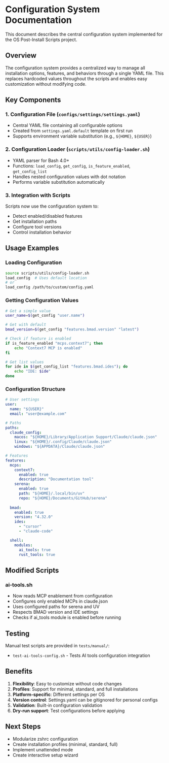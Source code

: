 # Configuration System Documentation

This document describes the central configuration system implemented for the OS Post-Install Scripts project.

## Overview

The configuration system provides a centralized way to manage all installation options, features, and behaviors through a single YAML file. This replaces hardcoded values throughout the scripts and enables easy customization without modifying code.

## Key Components

### 1. Configuration File (`configs/settings/settings.yaml`)
- Central YAML file containing all configurable options
- Created from `settings.yaml.default` template on first run
- Supports environment variable substitution (e.g., `${HOME}`, `${USER}`)

### 2. Configuration Loader (`scripts/utils/config-loader.sh`)
- YAML parser for Bash 4.0+
- Functions: `load_config`, `get_config`, `is_feature_enabled`, `get_config_list`
- Handles nested configuration values with dot notation
- Performs variable substitution automatically

### 3. Integration with Scripts
Scripts now use the configuration system to:
- Detect enabled/disabled features
- Get installation paths
- Configure tool versions
- Control installation behavior

## Usage Examples

### Loading Configuration
```bash
source scripts/utils/config-loader.sh
load_config  # Uses default location
# or
load_config /path/to/custom/config.yaml
```

### Getting Configuration Values
```bash
# Get a simple value
user_name=$(get_config "user.name")

# Get with default
bmad_version=$(get_config "features.bmad.version" "latest")

# Check if feature is enabled
if is_feature_enabled "mcps.context7"; then
    echo "Context7 MCP is enabled"
fi

# Get list values
for ide in $(get_config_list "features.bmad.ides"); do
    echo "IDE: $ide"
done
```

### Configuration Structure

```yaml
# User settings
user:
  name: "${USER}"
  email: "user@example.com"

# Paths
paths:
  claude_config:
    macos: "${HOME}/Library/Application Support/Claude/claude.json"
    linux: "${HOME}/.config/Claude/claude.json"
    windows: "${APPDATA}/Claude/claude.json"

# Features
features:
  mcps:
    context7:
      enabled: true
      description: "Documentation tool"
    serena:
      enabled: true
      path: "${HOME}/.local/bin/uv"
      repo: "${HOME}/Documents/GitHub/serena"
  
  bmad:
    enabled: true
    version: "4.32.0"
    ides:
      - "cursor"
      - "claude-code"

  shell:
    modules:
      ai_tools: true
      rust_tools: true
```

## Modified Scripts

### ai-tools.sh
- Now reads MCP enablement from configuration
- Configures only enabled MCPs in claude.json
- Uses configured paths for serena and UV
- Respects BMAD version and IDE settings
- Checks if ai_tools module is enabled before running

## Testing

Manual test scripts are provided in `tests/manual/`:
- `test-ai-tools-config.sh` - Tests AI tools configuration integration

## Benefits

1. **Flexibility**: Easy to customize without code changes
2. **Profiles**: Support for minimal, standard, and full installations
3. **Platform-specific**: Different settings per OS
4. **Version control**: Settings.yaml can be gitignored for personal configs
5. **Validation**: Built-in configuration validation
6. **Dry-run support**: Test configurations before applying

## Next Steps

- Modularize zshrc configuration
- Create installation profiles (minimal, standard, full)
- Implement unattended mode
- Create interactive setup wizard